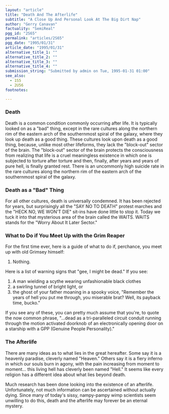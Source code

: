 ```yaml
---
layout: "article"
title: "Death And The Afterlife"
subtitle: "A Close Up And Personal Look At The Big Dirt Nap"
author: "Gerry Canavan"
factuality: "SemiReal"
pgg_id: "2S65"
permalink: "articles/2S65"
pgg_date: "1995/01/31"
article_date: "1995/01/31"
alternative_title_1: ""
alternative_title_2: ""
alternative_title_3: ""
alternative_title_4: ""
submission_string: "Submitted by admin on Tue, 1995-01-31 01:00"
see_also:
  - 1S5
  - 2U56
footnotes: 

---
```

<div>
<h3>Death</h3>
<p>Death is a common condition commonly occurring after life. It is typically looked on as a "bad" thing, except in the rare cultures along the northern rim of the eastern arch of the southernmost spiral of the galaxy, where they look up death as a good thing. These cultures look upon death as a good thing, because, unlike most other lifeforms, they lack the "block-out" sector of the brain. The "block-out" sector of the brain protects the consciousness from realizing that life is a cruel meaningless existence in which one is subjected to torture after torture and then, finally, after years and years of pure hell, is finally granted rest. There is an uncommonly high suicide rate in the rare cultures along the northern rim of the eastern arch of the southernmost spiral of the galaxy.</p>
<h3>Death as a "Bad" Thing</h3>
<p>For all other cultures, death is universally condemned. It has been rejected for years, but surprisingly all the "SAY NO TO DEATH" protest marches and the "HECK NO, WE WON'T DIE" sit-ins have done little to stop it. Today we tuck it into that mysterious area of the brain called the WAITS. WAITS stands for the "Worry About It Later Sector."</p>
<h3>What to Do if You Meet Up with the Grim Reaper</h3>
<p>For the first time ever, here is a guide of what to do if, perchance, you meet up with old Grimsey himself:</p>
<ol>
<li value="1">Nothing.</li>
</ol>
<p>Here is a list of warning signs that "gee, I might be dead." If you see:</p>
<ol>
<li value="1">A man wielding a scythe wearing unfashionable black clothes</li>
<li value="2">a swirling tunnel of bright light, or</li>
<li value="3">the ghost of your father moaning in a spooky voice, "Remember the years of hell you put me through, you miserable brat? Well, its payback time, bucko."</li>
</ol>
<p>If you see any of these, you can pretty much assume that you're, to quote the now common phrase, "...dead as a tri-paralleled circuit conduit running through the motion activated doorknob of an electronically opening door on a starship with a GPP (Genuine People Personality)."</p>
<h3>The Afterlife</h3>
<p>There are many ideas as to what lies in the great hereafter. Some say it is a heavenly paradise, cleverly named "Heaven." Others say it is a fiery inferno in which our souls burn in agony, with the pain increasing from moment to moment... this living hell has cleverly been named "Hell." It seems like every religion has a different idea about what lies beyond death.</p>
<p>Much research has been done looking into the existence of an afterlife. Unfortunately, not much information can be ascertained without actually dying. Since many of today's sissy, nampy-pampy wimp scientists seem unwilling to do this, death and the afterlife may forever be an eternal mystery.</p>
</div>
